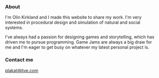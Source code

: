 ### About

I'm Olin Kirkland and I made this website to share my work. I'm very interested in procedural design and simulation of natural and social systems.

I've always had a passion for designing games and storytelling, which has driven me to pursue programming. Game Jams are always a big draw for me and I'm eager to get busy on whatever my latest personal project is.

### Contact me

[plakat@live.com](mailto:plakat@live.com)
